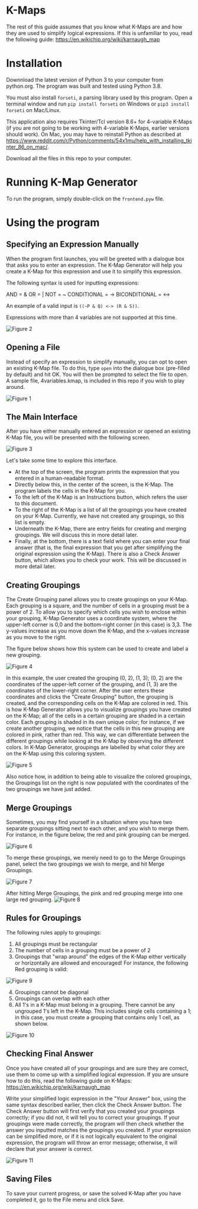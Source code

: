 # K-Maps
The rest of this guide assumes that you know what K-Maps are and how they are used to simplify logical expressions. If this is unfamiliar to you, read the following guide: https://en.wikichip.org/wiki/karnaugh_map

# Installation
Downnload the latest version of Python 3 to your computer from python.org. The program was built and tested using Python 3.8.

You must also install `forseti`, a parsing library used by this program. Open a terminal window and run `pip install forseti` on Windows or `pip3 install forseti` on Mac/Linux.

This application also requires Tkinter/Tcl version 8.6+ for 4-variable K-Maps (if you are not going to be working with 4-variable K-Maps, earlier versions should work). On Mac, you may have to reinstall Python as described at https://www.reddit.com/r/Python/comments/54x1mu/help_with_installing_tkinter_86_on_mac/. 

Download all the files in this repo to your computer.

# Running K-Map Generator
To run the program, simply double-click on the `frontend.pyw` file.

# Using the program
## Specifying an Expression Manually
When the program first launches, you will be greeted with a dialogue box that asks you to enter an expression. The K-Map Generator will help you create a K-Map for this expression and use it to simplify this expression.

The following syntax is used for inputting expressions:

AND = &
OR = |
NOT = ~
CONDITIONAL = ->
BICONDITIONAL = <->

An example of a valid input is `((~P & Q) <-> (R & S))`.

Expressions with more than 4 variables are not supported at this time.

![Figure 2](https://github.com/venkatrsrinivas/K-MapGenerator/blob/master/screenshots/2.png)

## Opening a File
Instead of specify an expression to simplify manually, you can opt to open an existing K-Map file. To do this, type `open` into the dialogue box (pre-filled by default) and hit OK. You will then be prompted to select the file to open. A sample file, 4variables.kmap, is included in this repo if you wish to play around.

![Figure 1](https://github.com/venkatrsrinivas/K-MapGenerator/blob/master/screenshots/1.png)

## The Main Interface
After you have either manually entered an expression or opened an existing K-Map file, you will be presented with the following screen.

![Figure 3](https://github.com/venkatrsrinivas/K-MapGenerator/blob/master/screenshots/3.png)

Let's take some time to explore this interface.

- At the top of the screen, the program prints the expression that you entered in a human-readable format. 
- Directly below this, in the center of the screen, is the K-Map. The program labels the cells in the K-Map for you.
- To the left of the K-Map is an Instructions button, which refers the user to this document.
- To the right of the K-Map is a list of all the groupings you have created on your K-Map. Currently, we have not created any groupings, so this list is empty.
- Underneath the K-Map, there are entry fields for creating and merging groupings. We will discuss this in more detail later.
- Finally, at the bottom, there is a text field where you can enter your final answer (that is, the final expression that you get after simplifying the original expression using the K-Map). There is also a Check Answer button, which allows you to check your work. This will be discussed in more detail later.

## Creating Groupings
The Create Grouping panel allows you to create groupings on your K-Map. Each grouping is a square, and the number of cells in a grouping must be a power of 2. To allow you to specify which cells you wish to enclose within your grouping, K-Map Generator uses a coordinate system, where the upper-left corner is 0,0 and the bottom-right corner (in this case) is 3,3. The y-values increase as you move down the K-Map, and the x-values increase as you move to the right. 

The figure below shows how this system can be used to create and label a new grouping.

![Figure 4](https://github.com/venkatrsrinivas/K-MapGenerator/blob/master/screenshots/4.png)

In this example, the user created the grouping (0, 2), (1, 3); (0, 2) are the coordinates of the upper-left corner of the grouping, and (1, 3) are the coordinates of the lower-right corner. After the user enters these coordinates and clicks the "Create Grouping" button, the grouping is created, and the corresponding cells on the K-Map are colored in red. This is how K-Map Generator allows you to visualize groupings you have created on the K-Map; all of the cells in a certain grouping are shaded in a certain color. Each grouping is shaded in its own unique color; for instance, if we create another grouping, we notice that the cells in this new grouping are colored in pink, rather than red. This way, we can differentiate between the different groupings while looking at the K-Map by observing the different colors. In K-Map Generator, groupings are labelled by what color they are on the K-Map using this coloring system.

![Figure 5](https://github.com/venkatrsrinivas/K-MapGenerator/blob/master/screenshots/5.png)

Also notice how, in addition to being able to visualize the colored groupings, the Groupings list on the right is now populated with the coordinates of the two groupings we have just added.

## Merge Groupings
Sometimes, you may find yourself in a situation where you have two separate groupings sitting next to each other, and you wish to merge them. For instance, in the figure below, the red and pink grouping can be merged.

![Figure 6](https://github.com/venkatrsrinivas/K-MapGenerator/blob/master/screenshots/6.png)

To merge these groupings, we merely need to go to the Merge Groupings panel, select the two groupings we wish to merge, and hit Merge Groupings.

![Figure 7](https://github.com/venkatrsrinivas/K-MapGenerator/blob/master/screenshots/7.png)

After hitting Merge Groupings, the pink and red grouping merge into one large red grouping.
![Figure 8](https://github.com/venkatrsrinivas/K-MapGenerator/blob/master/screenshots/8.png)

## Rules for Groupings
The following rules apply to groupings:
1. All groupings must be rectangular
2. The number of cells in a grouping must be a power of 2
3. Groupings that "wrap around" the edges of the K-Map either vertically or horizontally are allowed and encouraged! For instance, the following Red grouping is valid:

![Figure 9](https://github.com/venkatrsrinivas/K-MapGenerator/blob/master/screenshots/9.png)

4. Groupings cannot be diagonal
5. Groupings can overlap with each other
6. All 1's in a K-Map must belong in a grouping. There cannot be any ungrouped 1's left in the K-Map. This includes single cells containing a 1; in this case, you must create a grouping that contains only 1 cell, as shown below.

![Figure 10](https://github.com/venkatrsrinivas/K-MapGenerator/blob/master/screenshots/10.png)

## Checking Final Answer
Once you have created all of your groupings and are sure they are correct, use them to come up with a simplified logical expression. If you are unsure how to do this, read the following guide on K-Maps: https://en.wikichip.org/wiki/karnaugh_map

Write your simplified logic expression in the "Your Answer" box, using the same syntax described earlier, then click the Check Answer button. The Check Answer button will first verify that you created your groupings correctly; if you did not, it will tell you to correct your groupings. If your groupings were made correctly, the program will then check whether the answer you inputted matches the groupings you created. If your expression can be simplified more, or if it is not logically equivalent to the original expression, the program will throw an error message; otherwise, it will declare that your answer is correct.

![Figure 11](https://github.com/venkatrsrinivas/K-MapGenerator/blob/master/screenshots/11.png)

## Saving Files
To save your current progress, or save the solved K-Map after you have completed it, go to the File menu and click Save.
